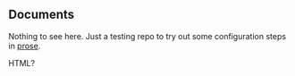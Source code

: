 ## Documents

Nothing to see here. Just a testing repo to try out some configuration steps
in [prose](http://prose.io).

<div class='block'>
  <p>HTML?</p>
</div>

